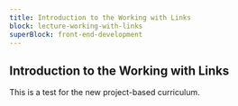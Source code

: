 ```yaml
---
title: Introduction to the Working with Links
block: lecture-working-with-links
superBlock: front-end-development
---
```


## Introduction to the Working with Links

This is a test for the new project-based curriculum.
